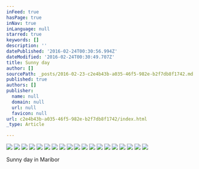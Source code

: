 ```yaml
---
inFeed: true
hasPage: true
inNav: true
inLanguage: null
starred: true
keywords: []
description: ''
datePublished: '2016-02-24T00:30:56.994Z'
dateModified: '2016-02-24T00:30:49.707Z'
title: Sunny day
author: []
sourcePath: _posts/2016-02-23-c2e4b43b-a035-46f5-982e-b2f7db8f1742.md
published: true
authors: []
publisher:
  name: null
  domain: null
  url: null
  favicon: null
url: c2e4b43b-a035-46f5-982e-b2f7db8f1742/index.html
_type: Article

---
```

![](https://the-grid-user-content.s3-us-west-2.amazonaws.com/0d3a9926-aa50-47ed-b772-7fa013a3c969.jpg)
![](https://the-grid-user-content.s3-us-west-2.amazonaws.com/54cdecca-01f3-4d32-8baf-4e70f80ba28c.jpg)
![](https://the-grid-user-content.s3-us-west-2.amazonaws.com/ed05e132-b49a-4776-bbc1-3d39ed84a54e.jpg)
![](https://the-grid-user-content.s3-us-west-2.amazonaws.com/d54c6307-240e-4790-b85f-2419eda7ae5f.jpg)
![](https://the-grid-user-content.s3-us-west-2.amazonaws.com/64bda2c8-8d50-462d-ab9f-0e48d41f8661.jpg)
![](https://the-grid-user-content.s3-us-west-2.amazonaws.com/0066bf9c-1f60-4e62-b9b2-d590a3466bad.jpg)
![](https://the-grid-user-content.s3-us-west-2.amazonaws.com/95284287-e508-4fe4-aa7f-f2477d064cc3.jpg)
![](https://the-grid-user-content.s3-us-west-2.amazonaws.com/53d24c09-6bea-400a-b5da-dab8dbd7438a.jpg)
![](https://the-grid-user-content.s3-us-west-2.amazonaws.com/af8dee1f-73d3-44b6-9d20-a8e3f329f0cb.jpg)
![](https://the-grid-user-content.s3-us-west-2.amazonaws.com/5e4a08b6-85c5-4eea-a561-1e41db9c1bca.jpg)
![](https://the-grid-user-content.s3-us-west-2.amazonaws.com/66bf6ae7-70fe-4da6-87de-c3b4c33bcb6c.jpg)
![](https://the-grid-user-content.s3-us-west-2.amazonaws.com/78364be6-a56b-48fe-b8d3-67a16db77acb.jpg)
![](https://the-grid-user-content.s3-us-west-2.amazonaws.com/4323fe2b-0b97-45bf-beb7-0f6f7f0339d3.jpg)
![](https://the-grid-user-content.s3-us-west-2.amazonaws.com/390d755b-1ced-40c5-9cfb-4a5969216838.jpg)
![](https://the-grid-user-content.s3-us-west-2.amazonaws.com/2108779b-4a9e-4d29-bc52-a8b61639fbc5.jpg)
![](https://the-grid-user-content.s3-us-west-2.amazonaws.com/801b0197-9ced-4874-a5cf-1b066af600be.jpg)
![](https://the-grid-user-content.s3-us-west-2.amazonaws.com/35df95cb-61d3-4116-a025-d13613ba1d5d.jpg)
![](https://the-grid-user-content.s3-us-west-2.amazonaws.com/06bd6911-c78e-4b24-9957-1eec3e353d7f.jpg)
![](https://the-grid-user-content.s3-us-west-2.amazonaws.com/ff6fd1ec-d082-4664-b781-ec21cd1df2ce.jpg)

Sunny day in Maribor